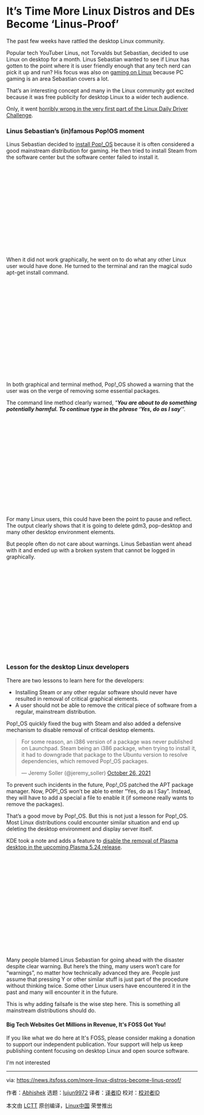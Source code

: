 [#]: subject: "It’s Time More Linux Distros and DEs Become ‘Linus-Proof’"
[#]: via: "https://news.itsfoss.com/more-linux-distros-become-linus-proof/"
[#]: author: "Abhishek https://news.itsfoss.com/author/root/"
[#]: collector: "lujun9972"
[#]: translator: "imgradeone"
[#]: reviewer: " "
[#]: publisher: " "
[#]: url: " "

It’s Time More Linux Distros and DEs Become ‘Linus-Proof’
======

The past few weeks have rattled the desktop Linux community.

Popular tech YouTuber Linus, not Torvalds but Sebastian, decided to use Linux on desktop for a month. Linus Sebastian wanted to see if Linux has gotten to the point where it is user friendly enough that any tech nerd can pick it up and run? His focus was also on [gaming on Linux][1] because PC gaming is an area Sebastian covers a lot.

That’s an interesting concept and many in the Linux community got excited because it was free publicity for desktop Linux to a wider tech audience.

Only, it went [horribly wrong in the very first part of the Linux Daily Driver Challenge][2].

### Linus Sebastian’s (in)famous Pop!OS moment

Linus Sebastian decided to [install Pop!_OS][3] because it is often considered a good mainstream distribution for gaming. He then tried to install Steam from the software center but the software center failed to install it.

![Sebastian encountered an issue with Steam installation][4]

When it did not work graphically, he went on to do what any other Linux user would have done. He turned to the terminal and ran the magical sudo apt-get install command.

![Sebastian switches to command line to install Steam][5]

In both graphical and terminal method, Pop!_OS showed a warning that the user was on the verge of removing some essential packages.

The command line method clearly warned, “_**You are about to do something potentially harmful. To continue type in the phrase ‘Yes, do as I say**_‘”.

![Ignores the warning about removing crucial packages][6]

For many Linux users, this could have been the point to pause and reflect. The output clearly shows that it is going to delete gdm3, pop-desktop and many other desktop environment elements.

But people often do not care about warnings. Linus Sebastian went ahead with it and ended up with a broken system that cannot be logged in graphically.

![Linus Sebastian \(not Torvalds\) after realizing his Pop!_OS install is messed up][7]

### Lesson for the desktop Linux developers

There are two lessons to learn here for the developers:

  * Installing Steam or any other regular software should never have resulted in removal of critical graphical elements.
  * A user should not be able to remove the critical piece of software from a regular, mainstream distribution.



Pop!_OS quickly fixed the bug with Steam and also added a defensive mechanism to disable removal of critical desktop elements.

> For some reason, an i386 version of a package was never published on Launchpad. Steam being an i386 package, when trying to install it, it had to downgrade that package to the Ubuntu version to resolve dependencies, which removed Pop!_OS packages.
>
> — Jeremy Soller (@jeremy_soller) [October 26, 2021][8]

To prevent such incidents in the future, Pop!_OS patched the APT package manager. Now, POP!_OS won’t be able to enter “Yes, do as I Say”. Instead, they will have to add a special a file to enable it (if someone really wants to remove the packages).

That’s a good move by Pop!_OS. But this is not just a lesson for Pop!_OS. Most Linux distributions could encounter similar situation and end up deleting the desktop environment and display server itself.

KDE took a note and adds a feature to [disable the removal of Plasma desktop in the upcoming Plasma 5.24 release][9].

![KDE Plasma won’t allow you to remove Plasma Desktop][10]

Many people blamed Linus Sebastian for going ahead with the disaster despite clear warning. But here’s the thing, many users won’t care for “warnings”, no matter how technically advanced they are. People just assume that pressing Y or other similar stuff is just part of the procedure without thinking twice. Some other Linux users have encountered it in the past and many will encounter it in the future.

This is why adding failsafe is the wise step here. This is something all mainstream distributions should do.

#### Big Tech Websites Get Millions in Revenue, It's FOSS Got You!

If you like what we do here at It's FOSS, please consider making a donation to support our independent publication. Your support will help us keep publishing content focusing on desktop Linux and open source software.

I'm not interested

--------------------------------------------------------------------------------

via: https://news.itsfoss.com/more-linux-distros-become-linus-proof/

作者：[Abhishek][a]
选题：[lujun9972][b]
译者：[译者ID](https://github.com/译者ID)
校对：[校对者ID](https://github.com/校对者ID)

本文由 [LCTT](https://github.com/LCTT/TranslateProject) 原创编译，[Linux中国](https://linux.cn/) 荣誉推出

[a]: https://news.itsfoss.com/author/root/
[b]: https://github.com/lujun9972
[1]: https://itsfoss.com/linux-gaming-guide/
[2]: https://www.youtube.com/watch?v=0506yDSgU7M&t=788s
[3]: https://itsfoss.com/install-pop-os/
[4]: data:image/svg+xml;base64,PHN2ZyBoZWlnaHQ9IjM0NyIgd2lkdGg9Ijc4MCIgeG1sbnM9Imh0dHA6Ly93d3cudzMub3JnLzIwMDAvc3ZnIiB2ZXJzaW9uPSIxLjEiLz4=
[5]: data:image/svg+xml;base64,PHN2ZyBoZWlnaHQ9IjM4NSIgd2lkdGg9Ijc4MCIgeG1sbnM9Imh0dHA6Ly93d3cudzMub3JnLzIwMDAvc3ZnIiB2ZXJzaW9uPSIxLjEiLz4=
[6]: data:image/svg+xml;base64,PHN2ZyBoZWlnaHQ9IjM3OCIgd2lkdGg9Ijc4MCIgeG1sbnM9Imh0dHA6Ly93d3cudzMub3JnLzIwMDAvc3ZnIiB2ZXJzaW9uPSIxLjEiLz4=
[7]: data:image/svg+xml;base64,PHN2ZyBoZWlnaHQ9IjM2MiIgd2lkdGg9Ijc4MCIgeG1sbnM9Imh0dHA6Ly93d3cudzMub3JnLzIwMDAvc3ZnIiB2ZXJzaW9uPSIxLjEiLz4=
[8]: https://twitter.com/jeremy_soller/status/1453008808314351628?ref_src=twsrc%5Etfw
[9]: https://news.itsfoss.com/kde-plasma-5-24-dev/
[10]: data:image/svg+xml;base64,PHN2ZyBoZWlnaHQ9IjM4OSIgd2lkdGg9Ijc4MCIgeG1sbnM9Imh0dHA6Ly93d3cudzMub3JnLzIwMDAvc3ZnIiB2ZXJzaW9uPSIxLjEiLz4=
